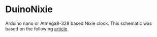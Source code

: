 # DuinoNixie
Arduino nano or Atmega8-328 based Nixie clock.
This schematic was based on the following [article](https://itworkclub.ru/arduino-%d1%87%d0%b0%d1%81%d1%8b-%d0%bd%d0%b0-%d0%b3%d0%b0%d0%b7%d0%be%d1%80%d0%b0%d0%b7%d1%80%d1%8f%d0%b4%d0%bd%d1%8b%d1%85-%d0%b8%d0%bd%d0%b4%d0%b8%d0%ba%d0%b0%d1%82%d0%be%d1%80%d0%b0%d1%85/).
